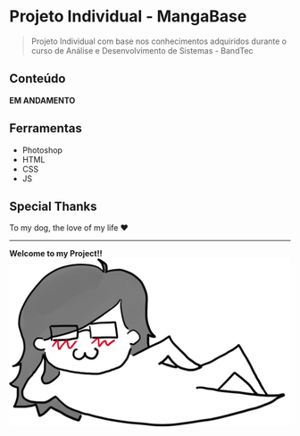 # Projeto Individual - MangaBase
> Projeto Individual com base nos conhecimentos adquiridos durante o curso de Análise e Desenvolvimento de Sistemas - BandTec


## Conteúdo
**EM ANDAMENTO**



## Ferramentas
* Photoshop
* HTML
* CSS
* JS

## Special Thanks
To my dog, the love of my life ♥ 

---
**Welcome to my Project!!**
![image](https://raw.githubusercontent.com/P-Shoyo/ProjetoIndividual/main/img/footer2.png)
